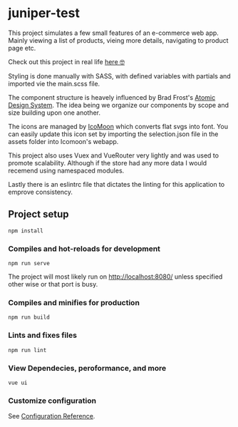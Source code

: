 # juniper-test

This project simulates a few small features of an e-commerce web app. Mainly viewing a list of products, vieing more details, navigating to product page etc.  

Check out this project in real life [here 🤓](https://sleepy-agnesi-cd1ab1.netlify.app/#/)  

Styling is done manually with SASS, with defined variables with partials and imported vie the main.scss file.  

The component structure is heavely influenced by Brad Frost's [Atomic Design System](https://atomicdesign.bradfrost.com/chapter-2/#:~:text=Atomic%20design%20is%20atoms%2C%20molecules,parts%20at%20the%20same%20time.). The idea being we organize our components by scope and size building upon one another.  

The icons are managed by [IcoMoon](https://icomoon.io/) which converts flat svgs into font. You can easily update this icon set by importing the selection.json file in the assets folder into Icomoon's webapp.

This project also uses Vuex and VueRouter very lightly and was used to promote scalability. Although if the store had any more data I would recemend using namespaced modules.

Lastly there is an eslintrc file that dictates the linting for this application to emprove consistency.

## Project setup

```
npm install
```

### Compiles and hot-reloads for development

```
npm run serve
```

The project will most likely run on <http://localhost:8080/>  unless specified other wise or that port is busy.  

### Compiles and minifies for production

```
npm run build
```

### Lints and fixes files

```
npm run lint
```

### View Dependecies, peroformance, and more

```
vue ui
```

### Customize configuration

See [Configuration Reference](https://cli.vuejs.org/config/).
